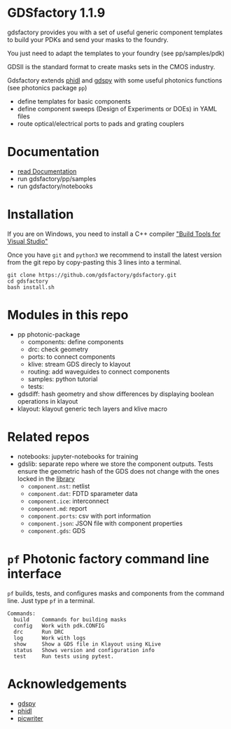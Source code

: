 # GDSfactory 1.1.9

gdsfactory provides you with a set of useful generic component templates to build your PDKs and send your masks to the foundry.

You just need to adapt the templates to your foundry (see pp/samples/pdk)

GDSII is the standard format to create masks sets in the CMOS industry.

Gdsfactory extends [phidl](https://github.com/amccaugh/phidl) and [gdspy](https://github.com/heitzmann/gdspy) with some useful photonics functions (see photonics package `pp`)

- define templates for basic components
- define component sweeps (Design of Experiments or DOEs) in YAML files
- route optical/electrical ports to pads and grating couplers

# Documentation

- [read Documentation](https://gdsfactory.readthedocs.io/en/latest/intro.html)
- run gdsfactory/pp/samples
- run gdsfactory/notebooks

# Installation

If you are on Windows, you need to install a C++ compiler ["Build Tools for Visual Studio"](https://www.visualstudio.com/downloads/#build-tools-for-visual-studio-2017)

Once you have `git` and `python3` we recommend to install the latest version from the git repo by copy-pasting this 3 lines into a terminal.

```
git clone https://github.com/gdsfactory/gdsfactory.git
cd gdsfactory
bash install.sh
```

# Modules in this repo

- pp photonic-package
  - components: define components
  - drc: check geometry
  - ports: to connect components
  - klive: stream GDS direcly to klayout
  - routing: add waveguides to connect components
  - samples: python tutorial
  - tests:
- gdsdiff: hash geometry and show differences by displaying boolean operations in klayout
- klayout: klayout generic tech layers and klive macro

# Related repos

- notebooks: jupyter-notebooks for training
- gdslib: separate repo where we store the component outputs. Tests ensure the geometric hash of the GDS does not change with the ones locked in the [library](https://github.com/gdslib/gdslib)
  - `component.nst`: netlist
  - `component.dat`: FDTD sparameter data
  - `component.ice`: interconnect
  - `component.md`: report
  - `component.ports`: csv with port information
  - `component.json`: JSON file with component properties
  - `component.gds`: GDS

# `pf` Photonic factory command line interface

`pf` builds, tests, and configures masks and components from the command line. Just type `pf` in a terminal.

```
Commands:
  build    Commands for building masks
  config   Work with pdk.CONFIG
  drc      Run DRC
  log      Work with logs
  show     Show a GDS file in Klayout using KLive
  status   Shows version and configuration info
  test     Run tests using pytest.
```

# Acknowledgements

- [gdspy](https://github.com/heitzmann/gdspy)
- [phidl](https://github.com/amccaugh/phidl)
- [picwriter](https://github.com/DerekK88/PICwriter)
